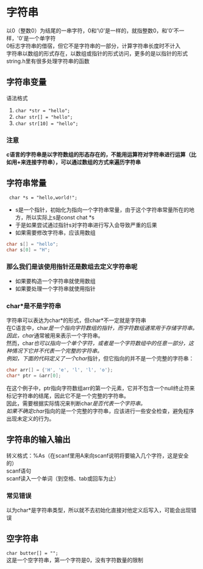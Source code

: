 # 字符串
以0（整数0）为结尾的一串字符，0和'\0'是一样的，就指整数0，和'0'不一样，'0'是一个单字符  
0标志字符串的借宿，但它不是字符串的一部分，计算字符串长度时不计入  
字符串以数组的形式存在，以数组或指针的形式访问，更多的是以指针的形式  
string.h里有很多处理字符串的函数
## 字符串变量
语法格式  
1. `char *str = "hello";`
2. `char str[] = "hello";`
3. `char str[10] = "hello";`
### 注意
**c语言的字符串是以字符数组的形态存在的，不能用运算符对字符串进行运算（比如用+来连接字符串），可以通过数组的方式来遍历字符串**

## 字符串常量
` char *s = "hello,world!";`  
* s是一个指针，初始化为指向一个字符串常量，由于这个字符串常量所在的地方，所以实际上s是const chat *s
* 于是如果尝试通过指针s对字符串进行写入会导致严重的后果
* 如果需要修改字符串，应该用数组
```C
char s[] = "hello";
char s[0] = "H";
```
### 那么我们是该使用指针还是数组去定义字符串呢
* 如果要构造一个字符串就使用数组
* 如果要处理一个字符串就使用指针

### char\*是不是字符串
字符串可以表达为char\*的形式，但char\*不一定就是字符串  
在C语言中，char*是一个指向字符数组的指针，而字符数组通常用于存储字符串。因此，char*通常被用来表示一个字符串。  
然而，char*也可以指向一个单个字符，或者是一个字符数组中的任意一部分，这种情况下它并不代表一个完整的字符串。  
例如，下面的代码定义了一个char*指针，但它指向的并不是一个完整的字符串：  
```C
char arr[] = {'H', 'e', 'l', 'l', 'o'};
char* ptr = &arr[0];

```
在这个例子中，ptr指向字符数组arr的第一个元素，它并不包含一个null终止符来标记字符串的结尾，因此它不是一个完整的字符串。  
因此，需要根据实际情况来判断char*是否代表一个字符串。  
如果不确定char*指向的是一个完整的字符串，应该进行一些安全检查，避免程序出现未定义的行为。  

## 字符串的输入输出
转义格式：%As（在scanf里用A来向scanf说明将要输入几个字符，这是安全的）  
scanf语句  
scanf读入一个单词（到空格、tab或回车为止）

### 常见错误
以为char\*是字符串类型，所以就不去初始化直接对他定义后写入，可能会出现错误
## 空字符串
`char butter[] = "";`  
这是一个空字符串，第一个字符是0，没有字符数量的限制

 
